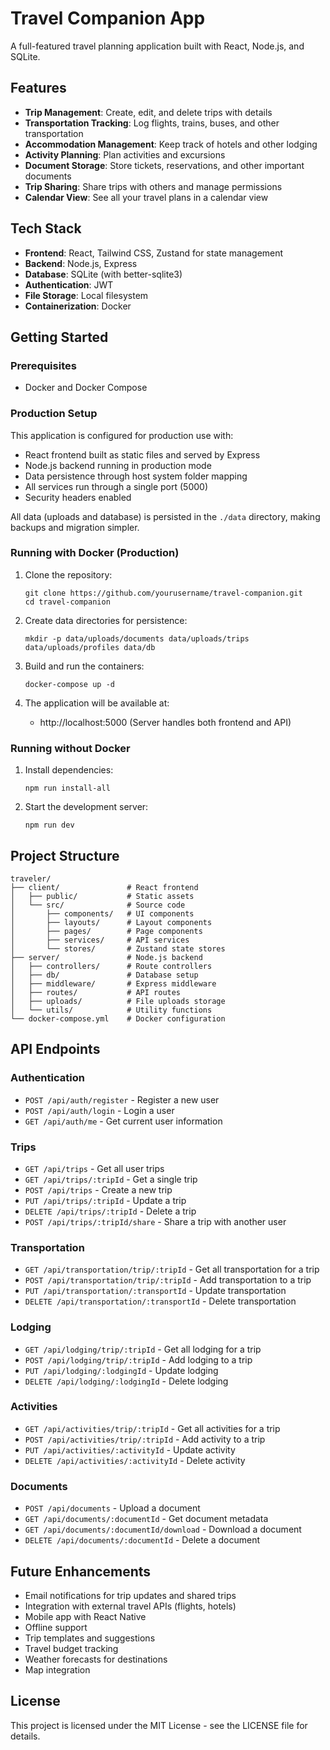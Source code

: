 # Travel Companion App

A full-featured travel planning application built with React, Node.js, and SQLite.

## Features

- **Trip Management**: Create, edit, and delete trips with details
- **Transportation Tracking**: Log flights, trains, buses, and other transportation
- **Accommodation Management**: Keep track of hotels and other lodging
- **Activity Planning**: Plan activities and excursions
- **Document Storage**: Store tickets, reservations, and other important documents
- **Trip Sharing**: Share trips with others and manage permissions
- **Calendar View**: See all your travel plans in a calendar view

## Tech Stack

- **Frontend**: React, Tailwind CSS, Zustand for state management
- **Backend**: Node.js, Express
- **Database**: SQLite (with better-sqlite3)
- **Authentication**: JWT
- **File Storage**: Local filesystem
- **Containerization**: Docker

## Getting Started

### Prerequisites

- Docker and Docker Compose

### Production Setup

This application is configured for production use with:

- React frontend built as static files and served by Express
- Node.js backend running in production mode
- Data persistence through host system folder mapping
- All services run through a single port (5000)
- Security headers enabled

All data (uploads and database) is persisted in the `./data` directory, making backups and migration simpler.

### Running with Docker (Production)

1. Clone the repository:
   ```
   git clone https://github.com/yourusername/travel-companion.git
   cd travel-companion
   ```

2. Create data directories for persistence:
   ```
   mkdir -p data/uploads/documents data/uploads/trips data/uploads/profiles data/db
   ```

3. Build and run the containers:
   ```
   docker-compose up -d
   ```

4. The application will be available at:
   - http://localhost:5000 (Server handles both frontend and API)

### Running without Docker

1. Install dependencies:
   ```
   npm run install-all
   ```

2. Start the development server:
   ```
   npm run dev
   ```

## Project Structure

```
traveler/
├── client/               # React frontend
│   ├── public/           # Static assets
│   └── src/              # Source code
│       ├── components/   # UI components
│       ├── layouts/      # Layout components
│       ├── pages/        # Page components
│       ├── services/     # API services
│       └── stores/       # Zustand state stores
├── server/               # Node.js backend
│   ├── controllers/      # Route controllers
│   ├── db/               # Database setup
│   ├── middleware/       # Express middleware
│   ├── routes/           # API routes
│   ├── uploads/          # File uploads storage
│   └── utils/            # Utility functions
└── docker-compose.yml    # Docker configuration
```

## API Endpoints

### Authentication
- `POST /api/auth/register` - Register a new user
- `POST /api/auth/login` - Login a user
- `GET /api/auth/me` - Get current user information

### Trips
- `GET /api/trips` - Get all user trips
- `GET /api/trips/:tripId` - Get a single trip
- `POST /api/trips` - Create a new trip
- `PUT /api/trips/:tripId` - Update a trip
- `DELETE /api/trips/:tripId` - Delete a trip
- `POST /api/trips/:tripId/share` - Share a trip with another user

### Transportation
- `GET /api/transportation/trip/:tripId` - Get all transportation for a trip
- `POST /api/transportation/trip/:tripId` - Add transportation to a trip
- `PUT /api/transportation/:transportId` - Update transportation
- `DELETE /api/transportation/:transportId` - Delete transportation

### Lodging
- `GET /api/lodging/trip/:tripId` - Get all lodging for a trip
- `POST /api/lodging/trip/:tripId` - Add lodging to a trip
- `PUT /api/lodging/:lodgingId` - Update lodging
- `DELETE /api/lodging/:lodgingId` - Delete lodging

### Activities
- `GET /api/activities/trip/:tripId` - Get all activities for a trip
- `POST /api/activities/trip/:tripId` - Add activity to a trip
- `PUT /api/activities/:activityId` - Update activity
- `DELETE /api/activities/:activityId` - Delete activity

### Documents
- `POST /api/documents` - Upload a document
- `GET /api/documents/:documentId` - Get document metadata
- `GET /api/documents/:documentId/download` - Download a document
- `DELETE /api/documents/:documentId` - Delete a document

## Future Enhancements

- Email notifications for trip updates and shared trips
- Integration with external travel APIs (flights, hotels)
- Mobile app with React Native
- Offline support
- Trip templates and suggestions
- Travel budget tracking
- Weather forecasts for destinations
- Map integration

## License

This project is licensed under the MIT License - see the LICENSE file for details.